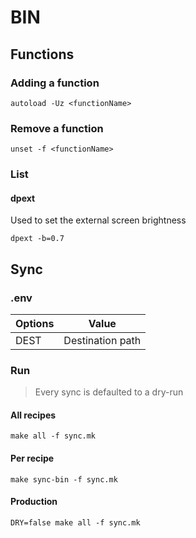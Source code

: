 # BIN

## Functions

### Adding a function

```
autoload -Uz <functionName>
```

### Remove a function

```
unset -f <functionName>
```

### List

#### dpext

Used to set the external screen brightness

```
dpext -b=0.7
```

## Sync

### .env

|Options|Value|
|-|-|
|DEST|Destination path|

### Run

> Every sync is defaulted to a dry-run

#### All recipes

```
make all -f sync.mk
```

#### Per recipe

```
make sync-bin -f sync.mk
```

#### Production

```
DRY=false make all -f sync.mk
```
